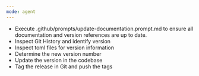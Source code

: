 ```yaml
---
mode: agent
---
```


- Execute .github/prompts/update-documentation.prompt.md to ensure all documentation and version references are up to date.
- Inspect Git History and identify version
- Inspect toml files for version information
- Determine the new version number
- Update the version in the codebase
- Tag the release in Git and push the tags

